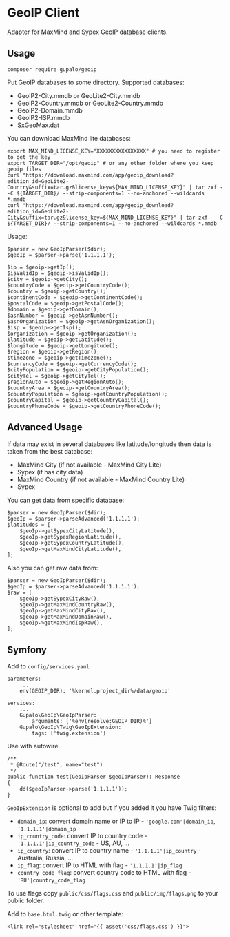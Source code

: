 GeoIP Client
============

Adapter for MaxMind and Sypex GeoIP database clients.

Usage
-----

    composer require gupalo/geoip

Put GeoIP databases to some directory. Supported databases:

* GeoIP2-City.mmdb or GeoLite2-City.mmdb
* GeoIP2-Country.mmdb or GeoLite2-Country.mmdb
* GeoIP2-Domain.mmdb
* GeoIP2-ISP.mmdb
* SxGeoMax.dat

You can download MaxMind lite databases:

    export MAX_MIND_LICENSE_KEY="XXXXXXXXXXXXXXXX" # you need to register to get the key
    export TARGET_DIR="/opt/geoip" # or any other folder where you keep geoip files
    curl "https://download.maxmind.com/app/geoip_download?edition_id=GeoLite2-Country&suffix=tar.gz&license_key=${MAX_MIND_LICENSE_KEY}" | tar zxf - -C ${TARGET_DIR}/ --strip-components=1 --no-anchored --wildcards *.mmdb
    curl "https://download.maxmind.com/app/geoip_download?edition_id=GeoLite2-City&suffix=tar.gz&license_key=${MAX_MIND_LICENSE_KEY}" | tar zxf - -C ${TARGET_DIR}/ --strip-components=1 --no-anchored --wildcards *.mmdb

Usage:

    $parser = new GeoIpParser($dir);
    $geoIp = $parser->parse('1.1.1.1');
    
    $ip = $geoip->getIp();
    $isValidIp = $geoip->isValidIp(); 
    $city = $geoip->getCity(); 
    $countryCode = $geoip->getCountryCode(); 
    $country = $geoip->getCountry(); 
    $continentCode = $geoip->getContinentCode(); 
    $postalCode = $geoip->getPostalCode(); 
    $domain = $geoip->getDomain(); 
    $asnNumber = $geoip->getAsnNumber(); 
    $asnOrganization = $geoip->getAsnOrganization(); 
    $isp = $geoip->getIsp(); 
    $organization = $geoip->getOrganization(); 
    $latitude = $geoip->getLatitude(); 
    $longitude = $geoip->getLongitude(); 
    $region = $geoip->getRegion(); 
    $timezone = $geoip->getTimezone(); 
    $currencyCode = $geoip->getCurrencyCode(); 
    $cityPopulation = $geoip->getCityPopulation(); 
    $cityTel = $geoip->getCityTel(); 
    $regionAuto = $geoip->getRegionAuto(); 
    $countryArea = $geoip->getCountryArea(); 
    $countryPopulation = $geoip->getCountryPopulation(); 
    $countryCapital = $geoip->getCountryCapital(); 
    $countryPhoneCode = $geoip->getCountryPhoneCode();

Advanced Usage
--------------

If data may exist in several databases like latitude/longitude then data is taken from the best database:

* MaxMind City (if not available - MaxMind City Lite)
* Sypex (if has city data)
* MaxMind Country (if not available - MaxMind Country Lite)
* Sypex

You can get data from specific database:

    $parser = new GeoIpParser($dir);
    $geoIp = $parser->parseAdvanced('1.1.1.1');
    $latitudes = [
        $geoIp->getSypexCityLatitude(),
        $geoIp->getSypexRegionLatitude(),
        $geoIp->getSypexCountryLatitude(),
        $geoIp->getMaxMindCityLatitude(),
    ];

Also you can get raw data from:

    $parser = new GeoIpParser($dir);
    $geoIp = $parser->parseAdvanced('1.1.1.1');
    $raw = [
        $geoIp->getSypexCityRaw(),
        $geoIp->getMaxMindCountryRaw(),
        $geoIp->getMaxMindCityRaw(),
        $geoIp->getMaxMindDomainRaw(),
        $geoIp->getMaxMindIspRaw(),
    ];

Symfony
-------

Add to `config/services.yaml`

    parameters:
        ...
        env(GEOIP_DIR): '%kernel.project_dir%/data/geoip'

    services:
        ...
        Gupalo\GeoIp\GeoIpParser:
            arguments: ['%env(resolve:GEOIP_DIR)%']
        Gupalo\GeoIp\Twig\GeoIpExtension:
            tags: ['twig.extension']

Use with autowire

    /**
     * @Route("/test", name="test")
     */
    public function test(GeoIpParser $geoIpParser): Response
    {
        dd($geoIpParser->parse('1.1.1.1'));
    }

`GeoIpExtension` is optional to add but if you added it you have Twig filters:

* `domain_ip`: convert domain name or IP to IP - `'google.com'|domain_ip`, `'1.1.1.1'|domain_ip`
* `ip_country_code`: convert IP to country code - `'1.1.1.1'|ip_country_code` - US, AU, ...
* `ip_country`: convert IP to country name - `'1.1.1.1'|ip_country` - Australia, Russia, ...
* `ip_flag`: convert IP to HTML with flag - `'1.1.1.1'|ip_flag`
* `country_code_flag`: convert country code to HTML with flag - `'RU'|country_code_flag`

To use flags copy `public/css/flags.css` and `public/img/flags.png` to your public folder.

Add to `base.html.twig` or other template:

    <link rel="stylesheet" href="{{ asset('css/flags.css') }}">

